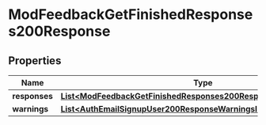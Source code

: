 

# ModFeedbackGetFinishedResponses200Response


## Properties

| Name | Type | Description | Notes |
|------------ | ------------- | ------------- | -------------|
|**responses** | [**List&lt;ModFeedbackGetFinishedResponses200ResponseResponsesInner&gt;**](ModFeedbackGetFinishedResponses200ResponseResponsesInner.md) |  |  |
|**warnings** | [**List&lt;AuthEmailSignupUser200ResponseWarningsInner&gt;**](AuthEmailSignupUser200ResponseWarningsInner.md) |  |  [optional] |



